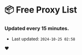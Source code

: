 # :package: Free Proxy List
### Updated every 15 minutes.

- Last updated: `2024-10-25 02:58`

:heart:
